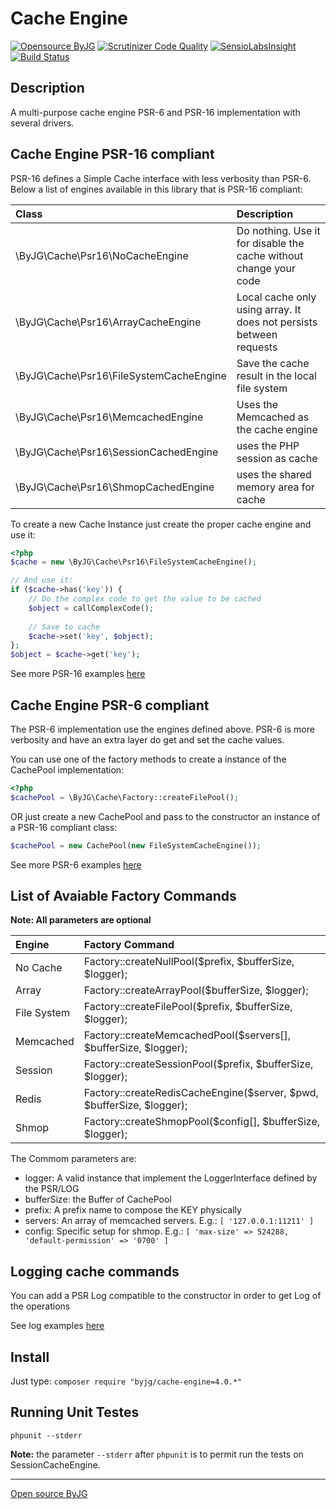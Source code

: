# Cache Engine

[![Opensource ByJG](https://img.shields.io/badge/opensource-byjg.com-brightgreen.svg)](http://opensource.byjg.com)
[![Scrutinizer Code Quality](https://scrutinizer-ci.com/g/byjg/cache-engine-php/badges/quality-score.png?b=master)](https://scrutinizer-ci.com/g/byjg/cache-engine-php/?branch=master)
[![SensioLabsInsight](https://insight.sensiolabs.com/projects/f643fd22-8ab1-4f41-9bef-f9f9e127ec0d/mini.png)](https://insight.sensiolabs.com/projects/f643fd22-8ab1-4f41-9bef-f9f9e127ec0d)
[![Build Status](https://travis-ci.org/byjg/cache-engine-php.svg?branch=master)](https://travis-ci.org/byjg/cache-engine-php)


## Description

A multi-purpose cache engine PSR-6 and PSR-16 implementation with several drivers.

## Cache Engine PSR-16 compliant
 
PSR-16 defines a Simple Cache interface with less verbosity than PSR-6. Below a list
of engines available in this library that is PSR-16 compliant:

| Class                                   | Description                                                         |
|:----------------------------------------|:--------------------------------------------------------------------|
| \ByJG\Cache\Psr16\NoCacheEngine         | Do nothing. Use it for disable the cache without change your code   |
| \ByJG\Cache\Psr16\ArrayCacheEngine      | Local cache only using array. It does not persists between requests |
| \ByJG\Cache\Psr16\FileSystemCacheEngine | Save the cache result in the local file system                      |
| \ByJG\Cache\Psr16\MemcachedEngine       | Uses the Memcached as the cache engine                              |
| \ByJG\Cache\Psr16\SessionCachedEngine   | uses the PHP session as cache                                       |
| \ByJG\Cache\Psr16\ShmopCachedEngine     | uses the shared memory area for cache                               |

To create a new Cache Instance just create the proper cache engine and use it:

```php
<?php
$cache = new \ByJG\Cache\Psr16\FileSystemCacheEngine();

// And use it:
if ($cache->has('key')) {
    // Do the complex code to get the value to be cached
    $object = callComplexCode();
    
    // Save to cache
    $cache->set('key', $object);
};
$object = $cache->get('key');
```

See more PSR-16 examples [here](docs/basic-usage-psr16-simplecache.md)

## Cache Engine PSR-6 compliant 

The PSR-6 implementation use the engines defined above. PSR-6 is more verbosity and
have an extra layer do get and set the cache values. 

You can use one of the factory methods to create a instance of the CachePool implementation:

```php
<?php
$cachePool = \ByJG\Cache\Factory::createFilePool();
```

 OR just create a new CachePool and pass to the constructor an instance of a PSR-16 compliant class:

```php
$cachePool = new CachePool(new FileSystemCacheEngine());
```

See more PSR-6 examples [here](docs/basic-usage-psr6-cachepool.md)

## List of Avaiable Factory Commands

**Note: All parameters are optional**

| Engine           | Factory Command                                                       |
|:-----------------|:----------------------------------------------------------------------|
| No Cache         | Factory::createNullPool($prefix, $bufferSize, $logger);               |
| Array            | Factory::createArrayPool($bufferSize, $logger);                       |
| File System      | Factory::createFilePool($prefix, $bufferSize, $logger);               |
| Memcached        | Factory::createMemcachedPool($servers[], $bufferSize, $logger);       |
| Session          | Factory::createSessionPool($prefix, $bufferSize, $logger);            |
| Redis            | Factory::createRedisCacheEngine($server, $pwd, $bufferSize, $logger); |
| Shmop            | Factory::createShmopPool($config[], $bufferSize, $logger);            |

The Commom parameters are:

- logger: A valid instance that implement the LoggerInterface defined by the PSR/LOG
- bufferSize: the Buffer of CachePool
- prefix: A prefix name to compose the KEY physically 
- servers: An array of memcached servers. E.g.: `[ '127.0.0.1:11211' ]` 
- config: Specific setup for shmop. E.g.: `[ 'max-size' => 524288, 'default-permission' => '0700' ]`

## Logging cache commands
 
You can add a PSR Log compatible to the constructor in order to get Log of the operations

See log examples [here](docs/setup-log-handler.md)

## Install

Just type: `composer require "byjg/cache-engine=4.0.*"`


## Running Unit Testes

```
phpunit --stderr
```

**Note:** the parameter `--stderr` after `phpunit` is to permit run the tests on SessionCacheEngine.  

----
[Open source ByJG](http://opensource.byjg.com)
